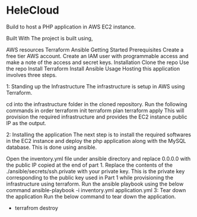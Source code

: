 # HeleCloud
Build to host a PHP application in AWS EC2 instance.

Built With
The project is built using,

AWS resources
Terraform
Ansible
Getting Started
Prerequisites
Create a free tier AWS account.
Create an IAM user with programmable access and make a note of the access and secret keys.
Installation
Clone the repo
Use the repo
Install Terraform
Install Ansible
Usage
Hosting this application involves three steps.

1: Standing up the Infrastructure
The infrastructure is setup in AWS using Terraform.

cd into the infrastructure folder in the cloned repository.
Run the following commands in order
terraform init
terraform plan
terraform apply
This will provision the required infrastructure and provides the EC2 instance public IP as the output.

2: Installing the application
The next step is to install the required softwares in the EC2 instance and deploy the php application along with the MySQL database. This is done using ansible.

Open the inventory.yml file under ansible directory and replace 0.0.0.0 with the public IP copied at the end of part 1.
Replace the contents of the ./ansible/secrets/ssh.private with your private key. This is the private key corresponding to the public key used in Part 1 while provisioning the infrastructure using terraform.
Run the ansible playbook using the below command
ansible-playbook -i inventory.yml application.yml
3: Tear down the application
Run the below command to tear down the application.

- terrafrom destroy
